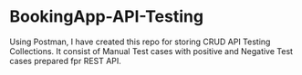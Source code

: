 # BookingApp-API-Testing
Using Postman, I have created this repo for storing CRUD API Testing Collections. It consist of Manual Test cases  with positive and Negative Test cases prepared fpr REST API.
